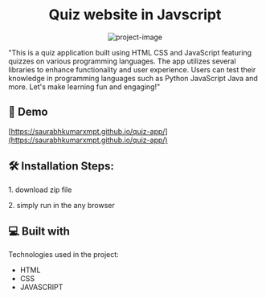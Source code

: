 <h1 align="center" id="title">Quiz website in Javscript</h1>

<p align="center"><img src="https://socialify.git.ci/saurabhkumarxmpt/quiz-app/image?language=1&amp;owner=1&amp;name=1&amp;stargazers=1&amp;theme=Light" alt="project-image"></p>

<p id="description">"This is a quiz application built using HTML CSS and JavaScript featuring quizzes on various programming languages. The app utilizes several libraries to enhance functionality and user experience. Users can test their knowledge in programming languages such as Python JavaScript Java and more. Let's make learning fun and engaging!"</p>

<h2>🚀 Demo</h2>

[https://saurabhkumarxmpt.github.io/quiz-app/](https://saurabhkumarxmpt.github.io/quiz-app/)

<h2>🛠️ Installation Steps:</h2>

<p>1. download zip file</p>

<p>2. simply run in the any browser</p>

  
  
<h2>💻 Built with</h2>

Technologies used in the project:

*   HTML
*   CSS
*   JAVASCRIPT
